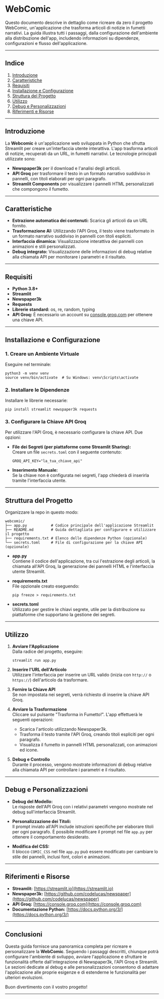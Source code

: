 # WebComic

Questo documento descrive in dettaglio come ricreare da zero il progetto WebComic, un'applicazione che trasforma articoli di notizie in fumetti narrativi. La guida illustra tutti i passaggi, dalla configurazione dell'ambiente alla distribuzione dell'app, includendo informazioni su dipendenze, configurazioni e flusso dell'applicazione.

---

## Indice

1. [Introduzione](#introduzione)
2. [Caratteristiche](#caratteristiche)
3. [Requisiti](#requisiti)
4. [Installazione e Configurazione](#installazione-e-configurazione)
5. [Struttura del Progetto](#struttura-del-progetto)
6. [Utilizzo](#utilizzo)
7. [Debug e Personalizzazioni](#debug-e-personalizzazioni)
8. [Riferimenti e Risorse](#riferimenti-e-risorse)

---

## Introduzione

La **Webcomic** è un'applicazione web sviluppata in Python che sfrutta Streamlit per creare un'interfaccia utente interattiva. L'app trasforma articoli di notizie, recuperati da un URL, in fumetti narrativi. Le tecnologie principali utilizzate sono:

- **Newspaper3k** per il download e l'analisi degli articoli.
- **API Groq** per trasformare il testo in un formato narrativo suddiviso in pannelli, con titoli elaborati per ogni paragrafo.
- **Streamlit Components** per visualizzare i pannelli HTML personalizzati che compongono il fumetto.

---

## Caratteristiche

- **Estrazione automatica dei contenuti:** Scarica gli articoli da un URL fornito.
- **Trasformazione AI:** Utilizzando l'API Groq, il testo viene trasformato in un formato narrativo suddiviso in pannelli con titoli espliciti.
- **Interfaccia dinamica:** Visualizzazione interattiva dei pannelli con animazioni e stili personalizzati.
- **Debug integrato:** Visualizzazione delle informazioni di debug relative alla chiamata API per monitorare i parametri e il risultato.

---

## Requisiti

- **Python 3.8+**
- **Streamlit**
- **Newspaper3k**
- **Requests**
- **Librerie standard:** os, re, random, typing
- **API Groq:** È necessario un account su [console.groq.com](https://console.groq.com) per ottenere una chiave API.

---

## Installazione e Configurazione

### 1. Creare un Ambiente Virtuale

Eseguire nel terminale:

    python3 -m venv venv
    source venv/bin/activate  # Su Windows: venv\Scripts\activate

### 2. Installare le Dipendenze

Installare le librerie necessarie:

    pip install streamlit newspaper3k requests

### 3. Configurare la Chiave API Groq

Per utilizzare l'API Groq, è necessario configurare la chiave API. Due opzioni:

- **File dei Segreti (per piattaforme come Streamlit Sharing):**  
  Creare un file `secrets.toml` con il seguente contenuto:

      GROQ_API_KEY="la_tua_chiave_api"

- **Inserimento Manuale:**  
  Se la chiave non è configurata nei segreti, l'app chiederà di inserirla tramite l'interfaccia utente.

---

## Struttura del Progetto

Organizzare la repo in questo modo:

    webcomic/
    ├── app.py           # Codice principale dell'applicazione Streamlit
    ├── README.md        # Guida dettagliata per configurare e utilizzare il progetto
    ├── requirements.txt # Elenco delle dipendenze Python (opzionale)
    └── secrets.toml     # File di configurazione per la chiave API (opzionale)

- **app.py**  
  Contiene il codice dell'applicazione, tra cui l'estrazione degli articoli, la chiamata all'API Groq, la generazione dei pannelli HTML e l'interfaccia utente Streamlit.

- **requirements.txt**  
  File opzionale creato eseguendo:

      pip freeze > requirements.txt

- **secrets.toml**  
  Utilizzato per gestire le chiavi segrete, utile per la distribuzione su piattaforme che supportano la gestione dei segreti.

---

## Utilizzo

1. **Avviare l'Applicazione**  
   Dalla radice del progetto, eseguire:

       streamlit run app.py

2. **Inserire l'URL dell'Articolo**  
   Utilizzare l'interfaccia per inserire un URL valido (inizia con `http://` o `https://`) dell'articolo da trasformare.

3. **Fornire la Chiave API**  
   Se non impostata nei segreti, verrà richiesto di inserire la chiave API Groq.

4. **Avviare la Trasformazione**  
   Cliccare sul pulsante "Trasforma in Fumetto!". L'app effettuerà le seguenti operazioni:
   - Scarica l'articolo utilizzando Newspaper3k.
   - Trasforma il testo tramite l'API Groq, creando titoli espliciti per ogni paragrafo.
   - Visualizza il fumetto in pannelli HTML personalizzati, con animazioni ed icone.

5. **Debug e Controllo**  
   Durante il processo, vengono mostrate informazioni di debug relative alla chiamata API per controllare i parametri e il risultato.

---

## Debug e Personalizzazioni

- **Debug del Modello:**  
  Le risposte dell'API Groq con i relativi parametri vengono mostrate nel debug sull'interfaccia Streamlit.

- **Personalizzazione dei Titoli:**  
  Il prompt inviato all'API include istruzioni specifiche per elaborare titoli per ogni paragrafo. È possibile modificare il prompt nel file `app.py` per ottenere il comportamento desiderato.

- **Modifica del CSS:**  
  Il blocco `COMIC_CSS` nel file `app.py` può essere modificato per cambiare lo stile dei pannelli, inclusi font, colori e animazioni.

---

## Riferimenti e Risorse

- **Streamlit:** [https://streamlit.io](https://streamlit.io)
- **Newspaper3k:** [https://github.com/codelucas/newspaper](https://github.com/codelucas/newspaper)
- **API Groq:** [https://console.groq.com](https://console.groq.com)
- **Documentazione Python:** [https://docs.python.org/3/](https://docs.python.org/3/)

---

## Conclusioni

Questa guida fornisce una panoramica completa per ricreare e personalizzare la **WebComic**. Seguendo i passaggi descritti, chiunque potrà configurare l'ambiente di sviluppo, avviare l'applicazione e sfruttare le funzionalità offerte dall'integrazione di Newspaper3k, l'API Groq e Streamlit. Le sezioni dedicate al debug e alle personalizzazioni consentono di adattare l'applicazione alle proprie esigenze e di estenderne le funzionalità per ulteriori evoluzioni.

Buon divertimento con il vostro progetto!

---
